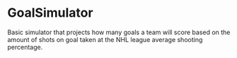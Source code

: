 # GoalSimulator
Basic simulator that projects how many goals a team will score based on the amount of shots on goal taken at the NHL league average shooting percentage.
